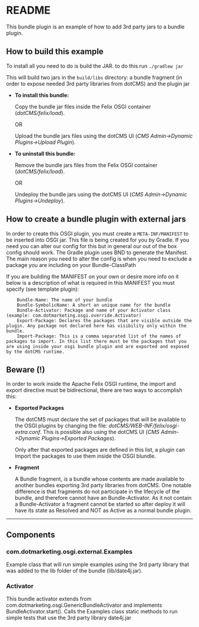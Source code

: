 # README

This bundle plugin is an example of how to add 3rd party jars to a bundle plugin.

## How to build this example

To install all you need to do is build the JAR. to do this run
`./gradlew jar`

This will build two jars in the `build/libs` directory: a bundle fragment (in order to expose needed 3rd party libraries from dotCMS) and the plugin jar 

* **To install this bundle:**

    Copy the bundle jar files inside the Felix OSGI container (*dotCMS/felix/load*).
        
    OR
        
    Upload the bundle jars files using the dotCMS UI (*CMS Admin->Dynamic Plugins->Upload Plugin*).

* **To uninstall this bundle:**
    
    Remove the bundle jars files from the Felix OSGI container (*dotCMS/felix/load*).

    OR

    Undeploy the bundle jars using the dotCMS UI (*CMS Admin->Dynamic Plugins->Undeploy*).

## How to create a bundle plugin with external jars

In order to create this OSGI plugin, you must create a `META-INF/MANIFEST` to be inserted into OSGI jar.
This file is being created for you by Gradle. If you need you can alter our config for this but in general our out of the box config should work.
The Gradle plugin uses BND to generate the Manifest. The main reason you need to alter the config is when you need to exclude a package you are including on your Bundle-ClassPath

If you are building the MANIFEST on your own or desire more info on it below is a description of what is required in this MANIFEST you must specify (see template plugin):

```
    Bundle-Name: The name of your bundle
    Bundle-SymbolicName: A short an unique name for the bundle
    Bundle-Activator: Package and name of your Activator class (example: com.dotmarketing.osgi.override.Activator)
    Export-Package: Declares the packages that are visible outside the plugin. Any package not declared here has visibility only within the bundle.
    Import-Package: This is a comma separated list of the names of packages to import. In this list there must be the packages that you are using inside your osgi bundle plugin and are exported and exposed by the dotCMS runtime.
```

## Beware (!)

In order to work inside the Apache Felix OSGI runtime, the import and export directive must be bidirectional, there are two ways to accomplish this:

* **Exported Packages**

    The dotCMS must declare the set of packages that will be available to the OSGI plugins by changing the file: *dotCMS/WEB-INF/felix/osgi-extra.conf*.
This is possible also using the dotCMS UI (*CMS Admin->Dynamic Plugins->Exported Packages*).

    Only after that exported packages are defined in this list, a plugin can Import the packages to use them inside the OSGI blundle.
    
* **Fragment**

    A Bundle fragment, is a bundle whose contents are made available to another bundles exporting 3rd party libraries from dotCMS.
One notable difference is that fragments do not participate in the lifecycle of the bundle, and therefore cannot have an Bundle-Activator.
As it not contain a Bundle-Activator a fragment cannot be started so after deploy it will have its state as Resolved and NOT as Active as a normal bundle plugin.

---
## Components

### com.dotmarketing.osgi.external.Examples

Example class that will run simple examples using the 3rd party library that was added to the lib folder of the bundle (lib/date4j.jar).

### Activator

This bundle activator extends from com.dotmarketing.osgi.GenericBundleActivator and implements BundleActivator.start().
Calls the Examples class static methods to run simple tests that use the 3rd party library date4j.jar
